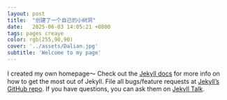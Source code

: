 ```yaml
---
layout: post
title:  "创建了一个自己的小树洞"
date:   2025-06-03 14:05:21 +0800
tags: pages creaye
color: rgb(255,90,90)
cover: '../assets/Dalian.jpg'
subtitle: 'Welcome to my page'
---
```

I created my own homepage～
Check out the [Jekyll docs][jekyll-docs] for more info on how to get the most out of Jekyll. File all bugs/feature requests at [Jekyll’s GitHub repo][jekyll-gh]. If you have questions, you can ask them on [Jekyll Talk][jekyll-talk].

[jekyll-docs]: https://jekyllrb.com/docs/home
[jekyll-gh]:   https://github.com/jekyll/jekyll
[jekyll-talk]: https://talk.jekyllrb.com/
